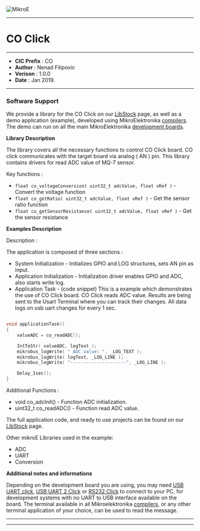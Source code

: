 ![MikroE](http://www.mikroe.com/img/designs/beta/logo_small.png)

---

# CO Click

---

- **CIC Prefix**  : CO
- **Author**      : Nenad Filipovic
- **Verison**     : 1.0.0
- **Date**        : Jan 2019.

---

### Software Support

We provide a library for the CO Click on our [LibStock](https://libstock.mikroe.com/projects/view/1026/co-click-example) 
page, as well as a demo application (example), developed using MikroElektronika 
[compilers](http://shop.mikroe.com/compilers). The demo can run on all the main 
MikroElektronika [development boards](http://shop.mikroe.com/development-boards).

**Library Description**

The library covers all the necessary functions to control CO Click board.
CO click communicates with the target board via analog ( AN ) pin. 
This library contains drivers for read ADC value of MQ-7 sensor.

Key functions :

- ``` float co_voltageConversion( uint32_t adcValue, float vRef ) ``` - Convert the voltage function
- ``` float co_getRatio( uint32_t adcValue, float vRef ) ``` - Get the sensor ratio function
- ``` float co_getSensorResistance( uint32_t adcValue, float vRef ) ``` - Get the sensor resistance

**Examples Description**

Description :

The application is composed of three sections :

- System Initialization - Initializes GPIO and LOG structures, sets AN pin as input.
- Application Initialization - Initialization driver enables GPIO and ADC, also starts write log.
- Application Task - (code snippet) This is a example which demonstrates the use of CO Click board.
     CO Click reads ADC value.
     Results are being sent to the Usart Terminal where you can track their changes.
     All data logs on usb uart changes for every 1 sec.


```.c

void applicationTask()
{
    valueADC = co_readADC();

    IntToStr( valueADC, logText );
    mikrobus_logWrite( " ADC value: ", _LOG_TEXT );
    mikrobus_logWrite( logText, _LOG_LINE );
    mikrobus_logWrite( "---------------------", _LOG_LINE );

    Delay_1sec();
}

```

Additional Functions :

- void co_adcInit() - Function ADC initialization.
- uint32_t co_readADC() - Function read ADC value.

The full application code, and ready to use projects can be found on our 
[LibStock](https://libstock.mikroe.com/projects/view/1026/co-click-example) page.

Other mikroE Libraries used in the example:

- ADC
- UART
- Conversion

**Additional notes and informations**

Depending on the development board you are using, you may need 
[USB UART click](http://shop.mikroe.com/usb-uart-click), 
[USB UART 2 Click](http://shop.mikroe.com/usb-uart-2-click) or 
[RS232 Click](http://shop.mikroe.com/rs232-click) to connect to your PC, for 
development systems with no UART to USB interface available on the board. The 
terminal available in all Mikroelektronika 
[compilers](http://shop.mikroe.com/compilers), or any other terminal application 
of your choice, can be used to read the message.

---
---
